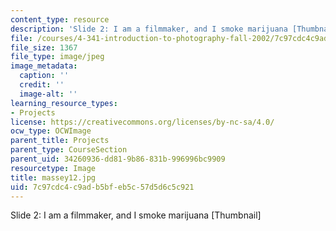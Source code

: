 ```yaml
---
content_type: resource
description: 'Slide 2: I am a filmmaker, and I smoke marijuana [Thumbnail]'
file: /courses/4-341-introduction-to-photography-fall-2002/7c97cdc4c9adb5bfeb5c57d5d6c5c921_massey12.jpg
file_size: 1367
file_type: image/jpeg
image_metadata:
  caption: ''
  credit: ''
  image-alt: ''
learning_resource_types:
- Projects
license: https://creativecommons.org/licenses/by-nc-sa/4.0/
ocw_type: OCWImage
parent_title: Projects
parent_type: CourseSection
parent_uid: 34260936-dd81-9b86-831b-996996bc9909
resourcetype: Image
title: massey12.jpg
uid: 7c97cdc4-c9ad-b5bf-eb5c-57d5d6c5c921
---
```

Slide 2: I am a filmmaker, and I smoke marijuana [Thumbnail]